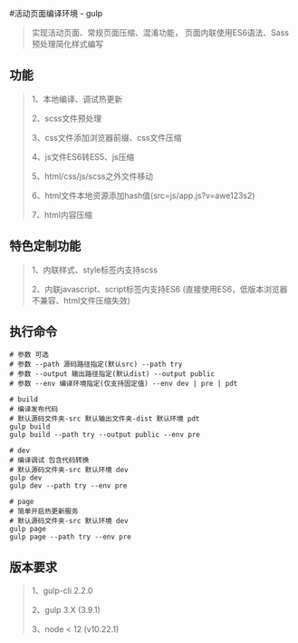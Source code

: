 #活动页面编译环境 - gulp

> 实现活动页面、常规页面压缩、混淆功能，
> 页面内联使用ES6语法、Sass预处理简化样式编写

## 功能

> 1、本地编译、调试热更新
>
> 2、scss文件预处理
>
> 3、css文件添加浏览器前缀、css文件压缩
>
> 4、js文件ES6转ES5、js压缩
>
> 5、html/css/js/scss之外文件移动
>
> 6、html文件本地资源添加hash值(src=js/app.js?v=awe123s2)
>
> 7、html内容压缩
>

## 特色定制功能

> 1、内联样式、style标签内支持scss
>
> 2、内联javascript、script标签内支持ES6 (直接使用ES6，低版本浏览器不兼容、html文件压缩失效)
>

## 执行命令
```shell script
# 参数 可选
# 参数 --path 源码路径指定(默认src) --path try
# 参数 --output 输出路径指定(默认dist) --output public
# 参数 --env 编译环境指定(仅支持固定值) --env dev | pre | pdt

# build 
# 编译发布代码
# 默认源码文件夹-src 默认输出文件夹-dist 默认环境 pdt 
gulp build
gulp build --path try --output public --env pre

# dev 
# 编译调试 包含代码转换
# 默认源码文件夹-src 默认环境 dev
gulp dev
gulp dev --path try --env pre

# page 
# 简单开启热更新服务 
# 默认源码文件夹-src 默认环境 dev
gulp page 
gulp page --path try --env pre
```

## 版本要求

> 1、gulp-cli 2.2.0
> 
> 2、gulp 3.X (3.9.1)
>
> 3、node < 12 (v10.22.1)
>
